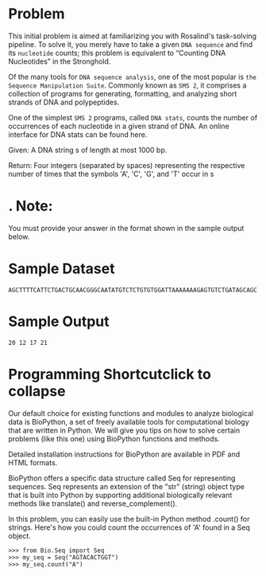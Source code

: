 Problem
=======
This initial problem is aimed at familiarizing you with Rosalind's task-solving pipeline. To solve it, you merely have to take a given `DNA sequence` and find its `nucleotide` counts; this problem is equivalent to “Counting DNA Nucleotides” in the Stronghold.

Of the many tools for `DNA sequence analysis`, one of the most popular is `the Sequence Manipulation Suite`. Commonly known as `SMS 2`, it comprises a collection of programs for generating, formatting, and analyzing short strands of DNA and polypeptides.

One of the simplest `SMS 2` programs, called `DNA stats`, counts the number of occurrences of each nucleotide in a given strand of DNA. An online interface for DNA stats can be found here.

Given: A DNA string s of length at most 1000 bp.

Return: Four integers (separated by spaces) representing the respective number of times that the symbols 'A', 'C', 'G', and 'T' occur in s

. Note:
=======
You must provide your answer in the format shown in the sample output below.

Sample Dataset
==============
```shell
AGCTTTTCATTCTGACTGCAACGGGCAATATGTCTCTGTGTGGATTAAAAAAAGAGTGTCTGATAGCAGC
```
Sample Output
=============
```shell
20 12 17 21
```
Programming Shortcutclick to collapse
=====================================
Our default choice for existing functions and modules to analyze biological data is BioPython, a set of freely available tools for computational biology that are written in Python. We will give you tips on how to solve certain problems (like this one) using BioPython functions and methods.

Detailed installation instructions for BioPython are available in PDF and HTML formats.

BioPython offers a specific data structure called Seq for representing sequences. Seq represents an extension of the "str" (string) object type that is built into Python by supporting additional biologically relevant methods like translate() and reverse_complement().

In this problem, you can easily use the built-in Python method .count() for strings. Here's how you could count the occurrences of 'A' found in a Seq object.
```shell
>>> from Bio.Seq import Seq
>>> my_seq = Seq("AGTACACTGGT")
>>> my_seq.count("A")
```
